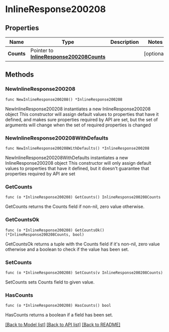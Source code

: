 # InlineResponse200208

## Properties

Name | Type | Description | Notes
------------ | ------------- | ------------- | -------------
**Counts** | Pointer to [**InlineResponse200208Counts**](InlineResponse200208Counts.md) |  | [optional] 

## Methods

### NewInlineResponse200208

`func NewInlineResponse200208() *InlineResponse200208`

NewInlineResponse200208 instantiates a new InlineResponse200208 object
This constructor will assign default values to properties that have it defined,
and makes sure properties required by API are set, but the set of arguments
will change when the set of required properties is changed

### NewInlineResponse200208WithDefaults

`func NewInlineResponse200208WithDefaults() *InlineResponse200208`

NewInlineResponse200208WithDefaults instantiates a new InlineResponse200208 object
This constructor will only assign default values to properties that have it defined,
but it doesn't guarantee that properties required by API are set

### GetCounts

`func (o *InlineResponse200208) GetCounts() InlineResponse200208Counts`

GetCounts returns the Counts field if non-nil, zero value otherwise.

### GetCountsOk

`func (o *InlineResponse200208) GetCountsOk() (*InlineResponse200208Counts, bool)`

GetCountsOk returns a tuple with the Counts field if it's non-nil, zero value otherwise
and a boolean to check if the value has been set.

### SetCounts

`func (o *InlineResponse200208) SetCounts(v InlineResponse200208Counts)`

SetCounts sets Counts field to given value.

### HasCounts

`func (o *InlineResponse200208) HasCounts() bool`

HasCounts returns a boolean if a field has been set.


[[Back to Model list]](../README.md#documentation-for-models) [[Back to API list]](../README.md#documentation-for-api-endpoints) [[Back to README]](../README.md)


